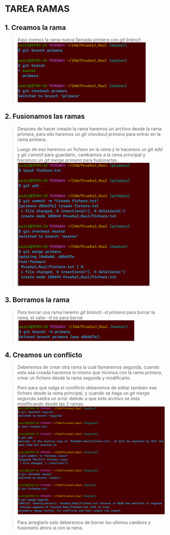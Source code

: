 # TAREA RAMAS
## 1. Creamos la rama
> Aqui cremos la rama nueva llamada primera con *git branch*
![image](https://github.com/RaulRubin/Prueba3/blob/main/Ej3/Creando%20branch%20primera.png)

## 2. Fusionamos las ramas
> Despues de hacer creado la rama haremos un archivo desde la rama primera, para ello haremos un *git checkout primera* para entrar en la rama primera.

> Luego de eso haremos un fichero en la rama y le hacemos un *git add* y *git commit* para guardarlo, cambiamos a la rama principal y hacemos un *git merge primera* para fusionarlas.
![image](https://github.com/RaulRubin/Prueba3/blob/main/Ej3/Creando%20el%20fichero%20y%20lo%20fusiono.png)

## 3. Borramos la rama
> Para borrar una rama haremo *git branch -d primera* para borrar la rama, el valor -d es para borrar.
![image](https://github.com/RaulRubin/Prueba3/blob/main/Ej3/Borro%20la%20rama.png)

## 4. Creamos un conflicto
> Deberemos de crear otra rama la cual llamaremos segunda, cuando esta sea creada hacemos lo mismo que hicimos con la rama primera, crear un fichero desde la rama segunda y modificarlo.

> Pero para que salga el comflicto deberemos de editar tambien ese fichero desde la rama principal, y cuando se haga un *git merge segunda* saldra un error debido a que este archivo se esta modificando desde las 2 ramas.
![image](https://github.com/RaulRubin/Prueba3/blob/main/Ej3/Sale%20conflicto.png)

> Para arreglarlo solo deberemos de borrar los ultimos cambios y fusionarlo ahora si con la rama.
